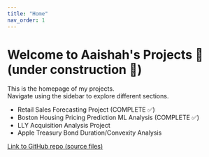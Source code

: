 ```yaml
---
title: "Home"
nav_order: 1
---
```


# Welcome to Aaishah's Projects 🚀 (under construction 🔨)

This is the homepage of my projects.  
Navigate using the sidebar to explore different sections.

- Retail Sales Forecasting Project (COMPLETE ✅)
- Boston Housing Pricing Prediction ML Analysis (COMPLETE ✅)
- LLY Acquisition Analysis Project
- Apple Treasury Bond Duration/Convexity Analysis

[Link to GitHub repo (source files)](https://github.com/aaishahaslam/projects/tree/main?tab=readme-ov-file)
